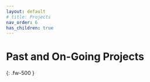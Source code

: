 ```yaml
---
layout: default
# title: Projects
nav_order: 6
has_children: true
---
```


# Past and On-Going Projects
{: .fw-500 }
